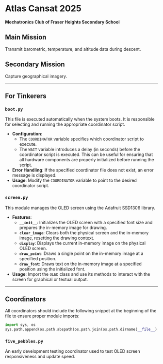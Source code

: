 # Atlas Cansat 2025  
**Mechatronics Club of Fraser Heights Secondary School**

## Main Mission
Transmit barometric, temperature, and altitude data during descent.

## Secondary Mission
Capture geographical imagery.

---

## For Tinkerers

### `boot.py`
This file is executed automatically when the system boots. It is responsible for selecting and running the appropriate coordinator script.  
- **Configuration**:  
  - The `COORDINATOR` variable specifies which coordinator script to execute.  
  - The `WAIT` variable introduces a delay (in seconds) before the coordinator script is executed. This can be useful for ensuring that all hardware components are properly initialized before running the script.  
- **Error Handling**: If the specified coordinator file does not exist, an error message is displayed.  
- **Usage**: Modify the `COORDINATOR` variable to point to the desired coordinator script.

### `screen.py`
This module manages the OLED screen using the Adafruit SSD1306 library.  
- **Features**:  
  - **`__init__`**: Initializes the OLED screen with a specified font size and prepares the in-memory image for drawing.  
  - **`clear_image`**: Clears both the physical screen and the in-memory image, resetting the drawing context.  
  - **`display`**: Displays the current in-memory image on the physical OLED screen.  
  - **`draw_point`**: Draws a single point on the in-memory image at a specified position.  
  - **`draw_font`**: Draws text on the in-memory image at a specified position using the initialized font.  
- **Usage**: Import the `OLED` class and use its methods to interact with the screen for graphical or textual output.

---

## Coordinators
All coordinators should include the following snippet at the beginning of the file to ensure proper module imports:
```python
import sys, os
sys.path.append(os.path.abspath(os.path.join(os.path.dirname(__file__), '..')))
```

### `five_pebbles.py`
An early development testing coordinator used to test OLED screen responsiveness and update speed.
